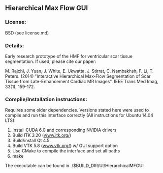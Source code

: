 ## Hierarchical Max Flow GUI 

### License:  
BSD (see license.md)

### Details: 
Early research prototype of the HMF for ventricular scar tissue segmentation. If used, please cite our paper: 

M. Rajchl, J. Yuan, J. White, E. Ukwatta, J. Stirrat, C. Nambakhsh, F. Li, T. Peters. (2014) "Interactive Hierarchical Max-Flow Segmentation of Scar Tissue from Late-Enhancement Cardiac MR Images". IEEE Trans Med Imag, 33(1), 159-172.

### Compile/Installation instructions:  
Requires some older dependencies. Versions stated here were used to compile and run this interface correctly (All instructions for Ubuntu 14.04 LTS):

1. Install CUDA 6.0 and corresponding NVIDIA drivers
2. Build ITK 3.20 (www.itk.org/)
3. Build/install Qt 4.5 
4. Build VTK 5.8 (www.vtk.org/) w/ GUI support option 
5. Use CMake to compile the interface and set all paths
6. make

The executable can be found in ./$BUILD_DIR/UI/HierarchicalMFGUI


